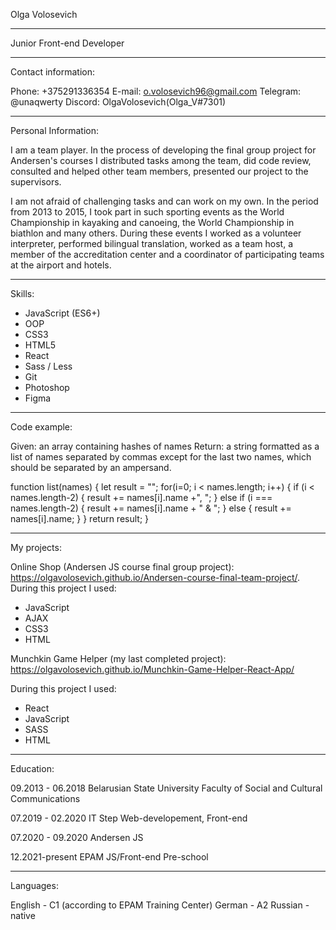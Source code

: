 Olga Volosevich

--- 

Junior Front-end Developer

---

Contact information:

Phone: +375291336354
E-mail: o.volosevich96@gmail.com
Telegram: @unaqwerty
Discord: OlgaVolosevich(Olga_V#7301)

---

Personal Information: 

I am a team player. In the process of developing the final group project for Andersen's courses I distributed tasks among the team, did code review, consulted and helped other team members, presented our project to the supervisors. 

I am not afraid of challenging tasks and can work on my own. In the period from 2013 to 2015, I took part in such sporting events as the World Championship in kayaking and canoeing, the World Championship in biathlon and many others. During these events I worked as a volunteer interpreter, performed bilingual translation, worked as a team host, a member of the accreditation center and a coordinator of participating teams at the airport and hotels.

---

Skills:

- JavaScript (ES6+)
- OOP
- CSS3
- HTML5
- React
- Sass / Less
- Git
- Photoshop
- Figma

---

Code example:

Given: an array containing hashes of names
Return: a string formatted as a list of names separated by commas except for the last two names, which should be separated by an ampersand.


function list(names) {
    let result = "";
    for(i=0; i < names.length; i++) {
        if (i < names.length-2) {
            result += names[i].name +", ";
        } 
        else if (i === names.length-2) {
        result += names[i].name + " & ";
       } else {
        result += names[i].name;
       }
    }
    return result;
}

---

My projects:

Online Shop (Andersen JS course final group project): https://olgavolosevich.github.io/Andersen-course-final-team-project/.
During this project I used:
- JavaScript
- AJAX
- CSS3
- HTML

Munchkin Game Helper (my last completed project): https://olgavolosevich.github.io/Munchkin-Game-Helper-React-App/

During this project I used:
- React 
- JavaScript
- SASS
- HTML

---

Education:

09.2013 - 06.2018
Belarusian State University
Faculty of Social and Cultural Communications

07.2019 - 02.2020
IT Step
Web-developement, Front-end

07.2020 - 09.2020
Andersen 
JS

12.2021-present
EPAM
JS/Front-end Pre-school

---

Languages:

English - C1 (according to EPAM Training Center)
German - A2
Russian - native
